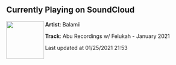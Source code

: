 ## Currently Playing on SoundCloud

[<img align="left" width="100" src="https://i1.sndcdn.com/artworks-QytDoesSyebHHZYV-nXWB5w-t50x50.jpg">](https://soundcloud.com/balamii/abu-recordings-w-felukah-january-2021)

**Artist**: Balamii 

**Track**: Abu Recordings w/ Felukah - January 2021

Last updated at 01/25/2021 21:53

